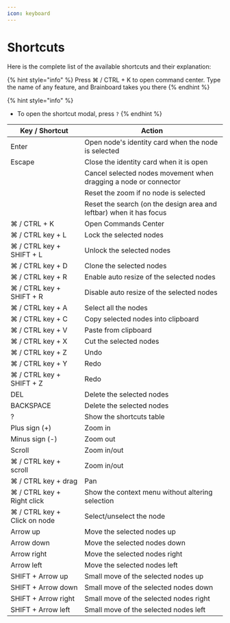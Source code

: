 ```yaml
---
icon: keyboard
---
```


# Shortcuts

Here is the complete list of the available shortcuts and their explanation:

{% hint style="info" %}
Press ⌘ / CTRL + K to open command center. Type the name of any feature, and Brainboard takes you there
{% endhint %}

{% hint style="info" %}
* To open the shortcut modal, press `?`
{% endhint %}

| Key / Shortcut               | Action                                                              |
| ---------------------------- | ------------------------------------------------------------------- |
| Enter                        | Open node's identity card when the node is selected                 |
| Escape                       | Close the identity card when it is open                             |
|                              | Cancel selected nodes movement when dragging a node or connector    |
|                              | Reset the zoom if no node is selected                               |
|                              | Reset the search (on the design area and leftbar) when it has focus |
| ⌘ / CTRL + K                 | Open Commands Center                                                |
| ⌘ / CTRL key + L             | Lock the selected nodes                                             |
| ⌘ / CTRL key + SHIFT + L     | Unlock the selected nodes                                           |
| ⌘ / CTRL key + D             | Clone the selected nodes                                            |
| ⌘ / CTRL key + R             | Enable auto resize of the selected nodes                            |
| ⌘ / CTRL key + SHIFT + R     | Disable auto resize of the selected nodes                           |
| ⌘ / CTRL key + A             | Select all the nodes                                                |
| ⌘ / CTRL key + C             | Copy selected nodes into clipboard                                  |
| ⌘ / CTRL key + V             | Paste from clipboard                                                |
| ⌘ / CTRL key + X             | Cut the selected nodes                                              |
| ⌘ / CTRL key + Z             | Undo                                                                |
| ⌘ / CTRL key + Y             | Redo                                                                |
| ⌘ / CTRL key + SHIFT + Z     | Redo                                                                |
| DEL                          | Delete the selected nodes                                           |
| BACKSPACE                    | Delete the selected nodes                                           |
| ?                            | Show the shortcuts table                                            |
| Plus sign (+)                | Zoom in                                                             |
| Minus sign (-)               | Zoom out                                                            |
| Scroll                       | Zoom in/out                                                         |
| ⌘ / CTRL key + scroll        | Zoom in/out                                                         |
| ⌘ / CTRL key + drag          | Pan                                                                 |
| ⌘ / CTRL key + Right click   | Show the context menu without altering selection                    |
| ⌘ / CTRL key + Click on node | Select/unselect the node                                            |
| Arrow up                     | Move the selected nodes up                                          |
| Arrow down                   | Move the selected nodes down                                        |
| Arrow right                  | Move the selected nodes right                                       |
| Arrow left                   | Move the selected nodes left                                        |
| SHIFT + Arrow up             | Small move of the selected nodes up                                 |
| SHIFT + Arrow down           | Small move of the selected nodes down                               |
| SHIFT + Arrow right          | Small move of the selected nodes right                              |
| SHIFT + Arrow left           | Small move of the selected nodes left                               |

